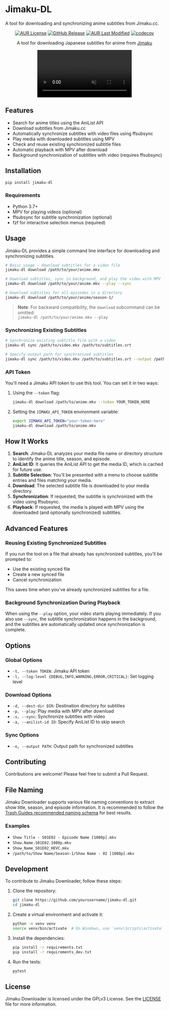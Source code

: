 # Jimaku-DL

A tool for downloading and synchronizing anime subtitles from Jimaku.cc.

<div align="center">

<a href="">[![AUR License](https://img.shields.io/aur/license/python-jimaku-dl)](https://aur.archlinux.org/packages/python-jimaku-dl)</a>
<a href="">[![GitHub Release](https://img.shields.io/github/v/release/ksyasuda/jimaku-dl)](https://github.com/ksyasuda/jimaku-dl)</a>
<a href="">[![AUR Last Modified](https://img.shields.io/aur/last-modified/python-jimaku-dl)](https://aur.archlinux.org/packages/python-jimaku-dl)</a>
<a href="">[![codecov](https://codecov.io/gh/ksyasuda/jimaku-dl/graph/badge.svg?token=5S5NRSPVHT)](https://codecov.io/gh/ksyasuda/jimaku-dl)</a>

A tool for downloading Japanese subtitles for anime from <a href="https://jimaku.cc" target="_blank" rel="noopener noreferrer">Jimaku</a>

  <p>
    <video controls muted src="https://github.com/user-attachments/assets/3723866f-4e7d-4f89-8b55-17f2fb6fa6be"></video>
  </p>
</div>

## Features

- Search for anime titles using the AniList API
- Download subtitles from Jimaku.cc
- Automatically synchronize subtitles with video files using ffsubsync
- Play media with downloaded subtitles using MPV
- Check and reuse existing synchronized subtitle files
- Automatic playback with MPV after download
- Background synchronization of subtitles with video (requires ffsubsync)

## Installation

```bash
pip install jimaku-dl
```

### Requirements

- Python 3.7+
- MPV for playing videos (optional)
- ffsubsync for subtitle synchronization (optional)
- fzf for interactive selection menus (required)

## Usage

Jimaku-DL provides a simple command line interface for downloading and synchronizing subtitles.

```bash
# Basic usage - download subtitles for a video file
jimaku-dl download /path/to/your/anime.mkv

# Download subtitles, sync in background, and play the video with MPV
jimaku-dl download /path/to/your/anime.mkv --play --sync

# Download subtitles for all episodes in a directory
jimaku-dl download /path/to/your/anime/season-1/
```

> **Note**: For backward compatibility, the `download` subcommand can be omitted:  
> `jimaku-dl /path/to/your/anime.mkv --play`

### Synchronizing Existing Subtitles

```bash
# Synchronize existing subtitle file with a video
jimaku-dl sync /path/to/video.mkv /path/to/subtitles.srt

# Specify output path for synchronized subtitles
jimaku-dl sync /path/to/video.mkv /path/to/subtitles.srt --output /path/to/output.srt
```

### API Token

You'll need a Jimaku API token to use this tool. You can set it in two ways:

1. Using the `--token` flag:
   ```bash
   jimaku-dl download /path/to/anime.mkv --token YOUR_TOKEN_HERE
   ```

2. Setting the `JIMAKU_API_TOKEN` environment variable:
   ```bash
   export JIMAKU_API_TOKEN="your-token-here"
   jimaku-dl download /path/to/anime.mkv
   ```

## How It Works

1. **Search**: Jimaku-DL analyzes your media file name or directory structure to identify the anime title, season, and episode.
2. **AniList ID**: It queries the AniList API to get the media ID, which is cached for future use.
3. **Subtitle Selection**: You'll be presented with a menu to choose subtitle entries and files matching your media.
4. **Download**: The selected subtitle file is downloaded to your media directory.
5. **Synchronization**: If requested, the subtitle is synchronized with the video using ffsubsync.
6. **Playback**: If requested, the media is played with MPV using the downloaded (and optionally synchronized) subtitles.

## Advanced Features

### Reusing Existing Synchronized Subtitles

If you run the tool on a file that already has synchronized subtitles, you'll be prompted to:
- Use the existing synced file
- Create a new synced file
- Cancel synchronization

This saves time when you've already synchronized subtitles for a file.

### Background Synchronization During Playback

When using the `--play` option, your video starts playing immediately. If you also use `--sync`, the subtitle synchronization happens in the background, and the subtitles are automatically updated once synchronization is complete.

## Options

### Global Options
- `-t, --token TOKEN`: Jimaku API token
- `-l, --log-level {DEBUG,INFO,WARNING,ERROR,CRITICAL}`: Set logging level

### Download Options
- `-d, --dest-dir DIR`: Destination directory for subtitles
- `-p, --play`: Play media with MPV after download
- `-s, --sync`: Synchronize subtitles with video
- `-a, --anilist-id ID`: Specify AniList ID to skip search

### Sync Options
- `-o, --output PATH`: Output path for synchronized subtitles

## Contributing

Contributions are welcome! Please feel free to submit a Pull Request.

## File Naming

Jimaku Downloader supports various file naming conventions to extract show title, season, and episode information. It is recommended to follow the [Trash Guides recommended naming schema](https://trash-guides.info/Sonarr/Sonarr-recommended-naming-scheme/#recommended-naming-scheme) for best results.

### Examples

- `Show Title - S01E02 - Episode Name [1080p].mkv`
- `Show.Name.S01E02.1080p.mkv`
- `Show_Name_S01E02_HEVC.mkv`
- `/path/to/Show Name/Season-1/Show Name - 02 [1080p].mkv`

## Development

To contribute to Jimaku Downloader, follow these steps:

1. Clone the repository:

   ```sh
   git clone https://github.com/yourusername/jimaku-dl.git
   cd jimaku-dl
   ```

2. Create a virtual environment and activate it:

   ```sh
   python -m venv venv
   source venv/bin/activate  # On Windows, use `venv\Scripts\activate`
   ```

3. Install the dependencies:

   ```sh
   pip install -r requirements.txt
   pip install -r requirements_dev.txt
   ```

4. Run the tests:

   ```sh
   pytest
   ```

## License

Jimaku Downloader is licensed under the GPLv3 License. See the [LICENSE](LICENSE) file for more information.
